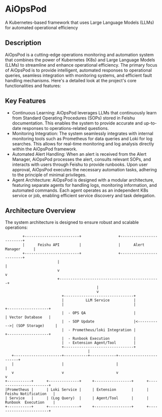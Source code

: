 # AiOpsPod
A Kubernetes-based framework that uses Large Language Models (LLMs) for automated operational efficiency

## Description
AiOpsPod is a cutting-edge operations monitoring and automation system that combines the power of Kubernetes (K8s) and Large Language Models (LLMs) to streamline and enhance operational efficiency. The primary focus of AiOpsPod is to provide intelligent, automated responses to operational queries, seamless integration with monitoring systems, and efficient fault handling mechanisms. Here's a detailed look at the project's core functionalities and features:

## Key Features
- Continuous Learning: AiOpsPod leverages LLMs that continuously learn from Standard Operating Procedures (SOPs) stored in Feishu documentation. This enables the system to provide accurate and up-to-date responses to operations-related questions.
- Monitoring Integration: The system seamlessly integrates with internal monitoring tools such as Prometheus for data queries and Loki for log searches. This allows for real-time monitoring and log analysis directly within the AiOpsPod framework.
- Automated Alert Handling: When an alert is received from the Alert Manager, AiOpsPod processes the alert, consults relevant SOPs, and interacts with users through Feishu to provide runbooks. Upon user approval, AiOpsPod executes the necessary automation tasks, adhering to the principle of minimal privileges.
- Agent Architecture: AiOpsPod is designed with a modular architecture, featuring separate agents for handling logs, monitoring information, and automated commands. Each agent operates as an independent K8s service or job, enabling efficient service discovery and task delegation.

## Architecture Overview
The system architecture is designed to ensure robust and scalable operations:

```PLAINTEXT
        +-------------------------+                 +-------------------------+
        |      Feishu API         |                 |      Alert Manager      |
        +-------------------------+                 +-------------------------+
                        |                                              |
                        v                                              v
                        +----------------------------------------------+
                                          |
                                          v
                          +--------------------------------+
                          |          LLM Service           |                    
                          |                                |             +-------------------+
                          |  - OPS QA                      |             | Vector Database   |
                          |  - SOP Update                  |<----------->| (SOP Storage)     |
                          |  - Prometheus/loki Integration |             +-------------------+
                          |  - Runbook Execution           |
                          |  - Extension Agent/Tool        |
                          +--------------------------------+
                                      |
   +----------------------+-----------+------------+------------------------+
   |                      |                        |                        |
   v                      v                        v                        v
+-----------+      +--------------+     +-----------------+      +------------------------+
|Prometheus |      | Loki Service |     | Extension       |      |  Feishu Notification   |
| Service   |      | (Log Query)  |     | Agent/Tool      |      |  Runbook  Execution    |
+-----------+      +--------------+     +-----------------+      +------------------------+
```
